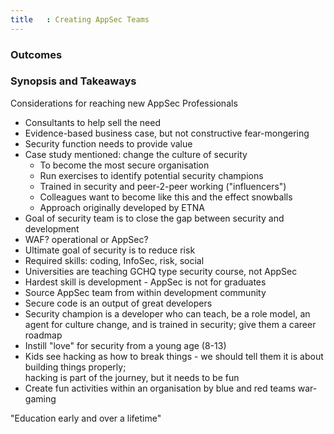 ```yaml
---
title   : Creating AppSec Teams
---
```


### Outcomes 

### Synopsis and Takeaways

Considerations for reaching new AppSec Professionals

- Consultants to help sell the need
- Evidence-based business case, but not constructive fear-mongering
- Security function needs to provide value
- Case study mentioned: change the culture of security
  - To become the most secure organisation 
  - Run exercises to identify potential security champions
  - Trained in security and peer-2-peer working ("influencers") 
  - Colleagues want to become like this and the effect snowballs 
  - Approach originally developed by ETNA
- Goal of security team is to close the gap between security and development
- WAF?  operational or AppSec?
- Ultimate goal of security is to reduce risk
- Required skills: coding, InfoSec, risk, social
- Universities are teaching GCHQ type security course, not AppSec
- Hardest skill is development - AppSec is not for graduates
- Source AppSec team from within development community
- Secure code is an output of great developers
- Security champion is a developer who can teach, be a role model, an agent for culture change, and is trained in security; give them a career roadmap
- Instill "love" for security from a young age (8-13) 
- Kids see hacking as how to break things - we should tell them it is about building things properly;  
hacking is part of the journey, but it needs to be fun
- Create fun activities within an organisation by blue and red teams war-gaming

"Education early and over a lifetime"
